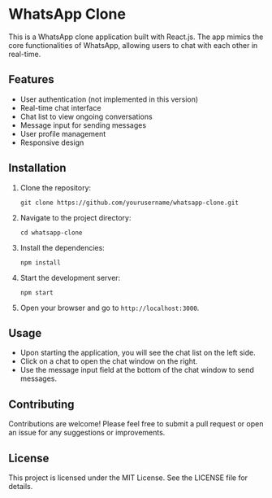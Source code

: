 # WhatsApp Clone

This is a WhatsApp clone application built with React.js. The app mimics the core functionalities of WhatsApp, allowing users to chat with each other in real-time.

## Features

- User authentication (not implemented in this version)
- Real-time chat interface
- Chat list to view ongoing conversations
- Message input for sending messages
- User profile management
- Responsive design

## Installation

1. Clone the repository:
   ```
   git clone https://github.com/yourusername/whatsapp-clone.git
   ```

2. Navigate to the project directory:
   ```
   cd whatsapp-clone
   ```

3. Install the dependencies:
   ```
   npm install
   ```

4. Start the development server:
   ```
   npm start
   ```

5. Open your browser and go to `http://localhost:3000`.

## Usage

- Upon starting the application, you will see the chat list on the left side.
- Click on a chat to open the chat window on the right.
- Use the message input field at the bottom of the chat window to send messages.

## Contributing

Contributions are welcome! Please feel free to submit a pull request or open an issue for any suggestions or improvements.

## License

This project is licensed under the MIT License. See the LICENSE file for details.